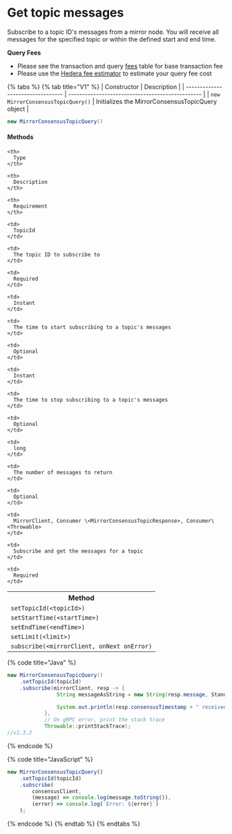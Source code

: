 # Get topic messages

Subscribe to a topic ID's messages from a mirror node. You will receive all messages for the specified topic or within the defined start and end time.

**Query Fees**

* Please see the transaction and query [fees](../../../../networks/mainnet/fees/#transaction-and-query-fees) table for base transaction fee
* Please use the [Hedera fee estimator](https://hedera.com/fees) to estimate your query fee cost

{% tabs %}
{% tab title="V1" %}
| Constructor                       | Description                                      |
| --------------------------------- | ------------------------------------------------ |
| `new MirrorConsensusTopicQuery()` | Initializes the MirrorConsensusTopicQuery object |

```java
new MirrorConsensusTopicQuery()
```

#### Methods

<table spaces-before="0">
  <tr>
    <th>
      Method
    </th>
    
    <th>
      Type
    </th>
    
    <th>
      Description
    </th>
    
    <th>
      Requirement
    </th>
  </tr>
  
  <tr>
    <td>
      <code>setTopicId(&lt;topicId&gt;)</code>
    </td>
    
    <td>
      TopicId
    </td>
    
    <td>
      The topic ID to subscribe to
    </td>
    
    <td>
      Required
    </td>
  </tr>
  
  <tr>
    <td>
      <code>setStartTime(&lt;startTime&gt;)</code>
    </td>
    
    <td>
      Instant
    </td>
    
    <td>
      The time to start subscribing to a topic's messages
    </td>
    
    <td>
      Optional
    </td>
  </tr>
  
  <tr>
    <td>
      <code>setEndTime(&lt;endTime&gt;)</code>
    </td>
    
    <td>
      Instant
    </td>
    
    <td>
      The time to stop subscribing to a topic's messages
    </td>
    
    <td>
      Optional
    </td>
  </tr>
  
  <tr>
    <td>
      <code>setLimit(&lt;limit&gt;)</code>
    </td>
    
    <td>
      long
    </td>
    
    <td>
      The number of messages to return
    </td>
    
    <td>
      Optional
    </td>
  </tr>
  
  <tr>
    <td>
      <code>subscribe(&lt;mirrorClient, onNext onError)</code>
    </td>
    
    <td>
      MirrorClient, Consumer \<MirrorConsensusTopicResponse>, Consumer\<Throwable>
    </td>
    
    <td>
      Subscribe and get the messages for a topic
    </td>
    
    <td>
      Required
    </td>
  </tr>
</table>

{% code title="Java" %}
```java
new MirrorConsensusTopicQuery()
    .setTopicId(topicId)
    .subscribe(mirrorClient, resp -> {
                String messageAsString = new String(resp.message, StandardCharsets.UTF_8);

                System.out.println(resp.consensusTimestamp + " received topic message: " + messageAsString);
            },
            // On gRPC error, print the stack trace
            Throwable::printStackTrace);
//v1.3.2
```
{% endcode %}

{% code title="JavaScript" %}
```javascript
new MirrorConsensusTopicQuery()
    .setTopicId(topicId)
    .subscribe(
        consensusClient,
        (message) => console.log(message.toString()),
        (error) => console.log(`Error: ${error}`)
    );
```
{% endcode %}
{% endtab %}
{% endtabs %}
